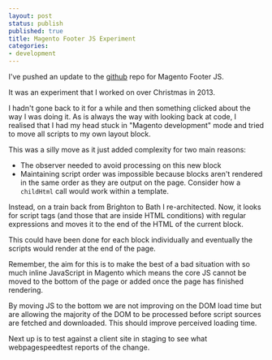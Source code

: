 ```yaml
---
layout: post
status: publish
published: true
title: Magento Footer JS Experiment
categories:
- development
---
```


I've pushed an update to the [github](https://github.com/bobbyshaw/magento-footer-js) repo for Magento Footer JS. 

It was an experiment that I worked on over Christmas in 2013. 

I hadn't gone back to it for a while and then something clicked about the way I was doing it.  As is always the way with looking back at code, I realised that I had my head stuck in "Magento development" mode and tried to move all scripts to my own layout block.  

This was a silly move as it just added complexity for two main reasons:

- The observer needed to avoid processing on this new block
- Maintaining script order was impossible because blocks aren't rendered in the same order as they are output on the page. Consider how a ``childHtml`` call would work within a template. 

Instead, on a train back from Brighton to Bath I re-architected.  Now, it looks for script tags (and those that are inside HTML conditions) with regular expressions and moves it to the end of the HTML of the current block. 

This could have been done for each block individually and eventually the scripts would render at the end of the page. 


Remember, the aim for this is to make the best of a bad situation with so much inline JavaScript in Magento which means the core JS cannot be moved to the bottom of the page or added once the page has finished rendering.

By moving JS to the bottom we are not improving on the DOM load time but are allowing the majority of the DOM to be processed before script sources are fetched and downloaded. This should improve perceived loading time. 

Next up is to test against a client site in staging to see what webpagespeedtest reports of the change.